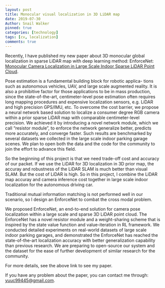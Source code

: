 ```yaml
---
layout: post
title: Monocular visual localization in 3D LiDAR map
date: 2019-07-30
Author: Snail Walker
pinned: true
categories: [technology]
tags: [cv, localization]
comments: true
---
```

Recently, I have published my new paper about 3D monocular global localization in sparse LiDAR map with deep learning method: EnforceNet: [Monocular Camera Localization in Large Scale Indoor Sparse LiDAR Point Cloud](https://arxiv.org/abs/1907.07160). 



Pose estimation is a fundamental building block for robotic applica-
tions such as autonomous vehicles, UAV, and large scale augmented reality. It
is also a prohibitive factor for those applications to be in mass production, since
the state-of-the-art, centimeter-level pose estimation often requires long mapping
procedures and expensive localization sensors, e.g. LiDAR and high precision
GPS/IMU, etc. To overcome the cost barrier, we propose a neural network based
solution to localize a consumer degree RGB camera within a prior sparse LiDAR
map with comparable centimeter-level precision. We achieved it by introducing a
novel network module, which we call “resistor module”, to enforce the network
generalize better, predicts more accurately, and converge faster. Such results are
benchmarked by several datasets we collected in the large scale indoor parking
garage scenes. We plan to open both the data and the code for the community to
join the effort to advance this field.



So the beginning of this project is that we need trade-off cost and accuracy of our packet. If we use the LiDAR for 3D localization in 3D prior map, the accuray and robustness of the LiDAR SLAM is much better than visual SLAM. But the cost of LiDAR is high. So in this project, I combine the LiDAR map accuray and camera inference cost together in large scale indoor localization for the autonomous driving car. 



Traditional mutual information matching is not performed well in our scenario, so I design an EnforceNet to combat the cross modal problem.



We proposed EnforceNet, an end-to-end solution for camera pose localization within a large scale and sparse 3D LiDAR point cloud. The EnforceNet has a novel resistor module and a weight-sharing scheme that is inspired by the state value function and value-iteration in RL framework. We conducted detailed experiments on real-world datasets of large scale indoor parking garages, and demonstrated the EnforceNet has reached the state-of-the-art localization accuracy with better generalization capability than previous research. We are preparing to open-source our system and the dataset for the ease of further development of similar research for the community.



For more details, see the above link to see my paper. 


If you have any problem about the paper, you can contact me through: yuuc99445@gmail.com. 
